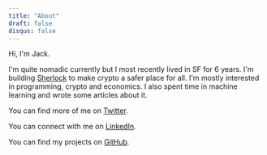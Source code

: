 ```yaml
---
title: "About"
draft: false
disqus: false
---
```


Hi, I'm Jack.

I'm quite nomadic currently but I most recently lived in SF for 6 years. I'm building [Sherlock](https://twitter.com/Sherlock_DeFi) to make crypto a safer place for all. I'm mostly interested in programming, crypto and economics. I also spent time in machine learning and wrote some articles about it.

You can find more of me on [Twitter](https://twitter.com/jack__sanford).

You can connect with me on [LinkedIn](https://www.linkedin.com/in/jacksanford/).

You can find my projects on [GitHub](https://github.com/jacksanford1).
